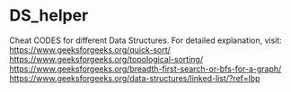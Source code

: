 # DS_helper
Cheat CODES for different Data Structures.
For detailed explanation, visit: 
https://www.geeksforgeeks.org/quick-sort/
https://www.geeksforgeeks.org/topological-sorting/
https://www.geeksforgeeks.org/breadth-first-search-or-bfs-for-a-graph/
https://www.geeksforgeeks.org/data-structures/linked-list/?ref=lbp
